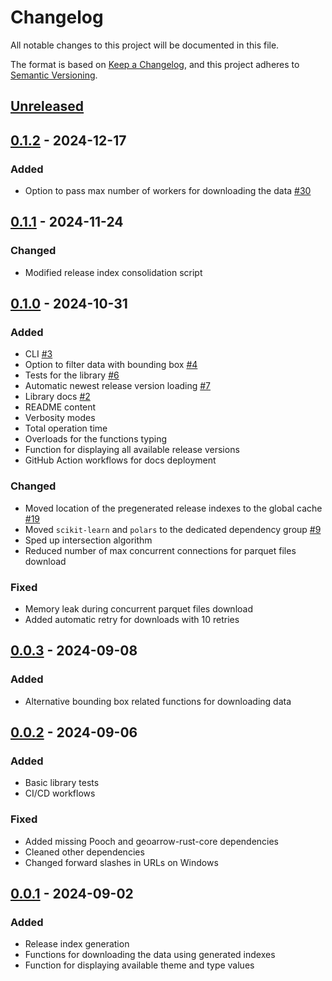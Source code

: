 # Changelog

All notable changes to this project will be documented in this file.

The format is based on [Keep a Changelog](https://keepachangelog.com/en/1.0.0/),
and this project adheres to [Semantic Versioning](https://semver.org/spec/v2.0.0.html).

## [Unreleased]

## [0.1.2] - 2024-12-17

### Added

- Option to pass max number of workers for downloading the data [#30](https://github.com/kraina-ai/overturemaestro/issues/30)

## [0.1.1] - 2024-11-24

### Changed

- Modified release index consolidation script

## [0.1.0] - 2024-10-31

### Added

- CLI [#3](https://github.com/kraina-ai/overturemaestro/issues/3)
- Option to filter data with bounding box [#4](https://github.com/kraina-ai/overturemaestro/issues/4)
- Tests for the library [#6](https://github.com/kraina-ai/overturemaestro/issues/6)
- Automatic newest release version loading [#7](https://github.com/kraina-ai/overturemaestro/issues/7)
- Library docs [#2](https://github.com/kraina-ai/overturemaestro/issues/2)
- README content
- Verbosity modes
- Total operation time
- Overloads for the functions typing
- Function for displaying all available release versions
- GitHub Action workflows for docs deployment

### Changed

- Moved location of the pregenerated release indexes to the global cache [#19](https://github.com/kraina-ai/overturemaestro/issues/19)
- Moved `scikit-learn` and `polars` to the dedicated dependency group [#9](https://github.com/kraina-ai/overturemaestro/issues/9)
- Sped up intersection algorithm
- Reduced number of max concurrent connections for parquet files download

### Fixed

- Memory leak during concurrent parquet files download
- Added automatic retry for downloads with 10 retries

## [0.0.3] - 2024-09-08

### Added

- Alternative bounding box related functions for downloading data

## [0.0.2] - 2024-09-06

### Added

- Basic library tests
- CI/CD workflows

### Fixed

- Added missing Pooch and geoarrow-rust-core dependencies
- Cleaned other dependencies
- Changed forward slashes in URLs on Windows

## [0.0.1] - 2024-09-02

### Added

- Release index generation
- Functions for downloading the data using generated indexes
- Function for displaying available theme and type values

[Unreleased]: https://github.com/kraina-ai/overturemaestro/compare/0.1.2...HEAD

[0.1.2]: https://github.com/kraina-ai/overturemaestro/compare/0.1.1...0.1.2

[0.1.1]: https://github.com/kraina-ai/overturemaestro/compare/0.1.0...0.1.1

[0.1.0]: https://github.com/kraina-ai/overturemaestro/compare/0.0.3...0.1.0

[0.0.3]: https://github.com/kraina-ai/overturemaestro/compare/0.0.2...0.0.3

[0.0.2]: https://github.com/kraina-ai/overturemaestro/compare/0.0.1...0.0.2

[0.0.1]: https://github.com/kraina-ai/overturemaestro/releases/tag/0.0.1
